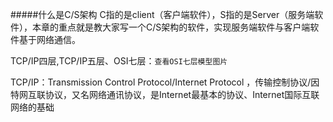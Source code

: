 

#####什么是C/S架构
    C指的是client（客户端软件），S指的是Server（服务端软件），本章的重点就是教大家写一个C/S架构的软件，实现服务端软件与客户端软件基于网络通信。



TCP/IP四层,TCP/IP五层、OSI七层：`查看OSI七层模型图片`

TCP/IP：Transmission Control Protocol/Internet Protocol ，传输控制协议/因特网互联协议，又名网络通讯协议，是Internet最基本的协议、Internet国际互联网络的基础
















































